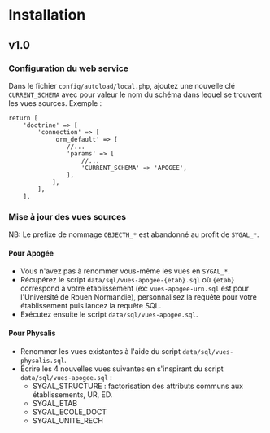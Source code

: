 # Installation

## v1.0

### Configuration du web service

Dans le fichier `config/autoload/local.php`, ajoutez une nouvelle clé `CURRENT_SCHEMA` avec pour valeur le 
nom du schéma dans lequel se trouvent les vues sources. 
Exemple :

    return [
        'doctrine' => [
            'connection' => [
                'orm_default' => [
                    //...
                    'params' => [
                        //...
                        'CURRENT_SCHEMA' => 'APOGEE',
                    ],
                ],
            ],
        ],

### Mise à jour des vues sources

NB: Le prefixe de nommage `OBJECTH_*` est abandonné au profit de `SYGAL_*`. 

#### Pour Apogée 

- Vous n'avez pas à renommer vous-même les vues en `SYGAL_*`.
- Récupérez le script `data/sql/vues-apogee-{etab}.sql` où `{etab}` correspond à votre établissement 
(ex: `vues-apogee-urn.sql` est pour l'Université de Rouen Normandie), personnalisez la requête pour votre établissement 
puis lancez la requête SQL. 
- Exécutez ensuite le script `data/sql/vues-apogee.sql`.

#### Pour Physalis 

- Renommer les vues existantes à l'aide du script `data/sql/vues-physalis.sql`.
- Écrire les 4 nouvelles vues suivantes en s'inspirant du script `data/sql/vues-apogee.sql` :
  - SYGAL_STRUCTURE : factorisation des attributs communs aux établissements, UR, ED.
  - SYGAL_ETAB
  - SYGAL_ECOLE_DOCT
  - SYGAL_UNITE_RECH

